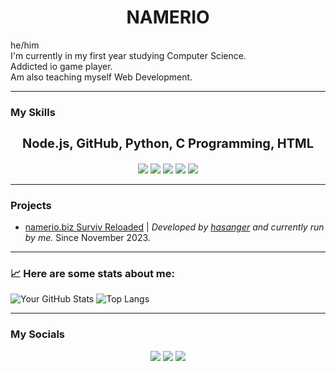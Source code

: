 <h1 align="center">NAMERIO</h1>

<!-- About Me -->
<p align="center">
    <ul style="list-style-type: none; padding: 0;">
        <li>he/him</li>
        <li>I'm currently in my first year studying Computer Science.</li>
        <li>Addicted io game player.</li>
        <li>Am also teaching myself Web Development.</li>
    </ul>
</p>

<hr />

### My Skills

<div align="center">
    <h3 style="font-size: 20px;">Node.js, GitHub, Python, C Programming, HTML</h3>
    <img src="https://img.shields.io/badge/node.js%20-%23339933.svg?style=for-the-badge&logo=nodedotjs&logoColor=white" />
    <img src="https://img.shields.io/badge/github-%23121011.svg?style=for-the-badge&logo=github&logoColor=white" />
    <img src="https://img.shields.io/badge/python-%233776AB?style=for-the-badge&logo=python&logoColor=white" />
    <img src="https://img.shields.io/badge/c-%2300599C?style=for-the-badge&logo=c&logoColor=white" />
    <img src="https://img.shields.io/badge/html%20-%23E34F26?style=for-the-badge&logo=html5&logoColor=white" />
</div>

<hr />

### Projects

<div style="text-align: left;">
    
- [namerio.biz Surviv Reloaded](https://github.com/NAMERIO/namerio.biz-resurviv) | *Developed by [hasanger](https://github.com/hsanger) and currently run by me.* Since November 2023.
</div>

<hr />

### 📈 Here are some stats about me:

![Your GitHub Stats](https://github-readme-stats.vercel.app/api?username=NAMERIO&show_icons=true&theme=nord)   ![Top Langs](https://github-readme-stats.vercel.app/api/top-langs/?username=NAMERIO&layout=compact&theme=nord)

<hr />

### My Socials
<!-- Social Badges -->
<div align="center">
    <a href="https://discord.com/invite/vkXCVYbH3V"><img src="https://img.shields.io/badge/discord-%235865F2?style=for-the-badge&logo=discord&logoColor=white" /></a>
    <a href="https://www.youtube.com/@NAMERIO1"><img src="https://img.shields.io/badge/youtube-%23FF0000?style=for-the-badge&logo=youtube&logoColor=white" /></a>
    <a href="mailto:namerio.yt@gmail.com"><img src="https://img.shields.io/badge/Gmail-%23D14836?style=for-the-badge&logo=gmail&logoColor=white" /></a>
</div>
